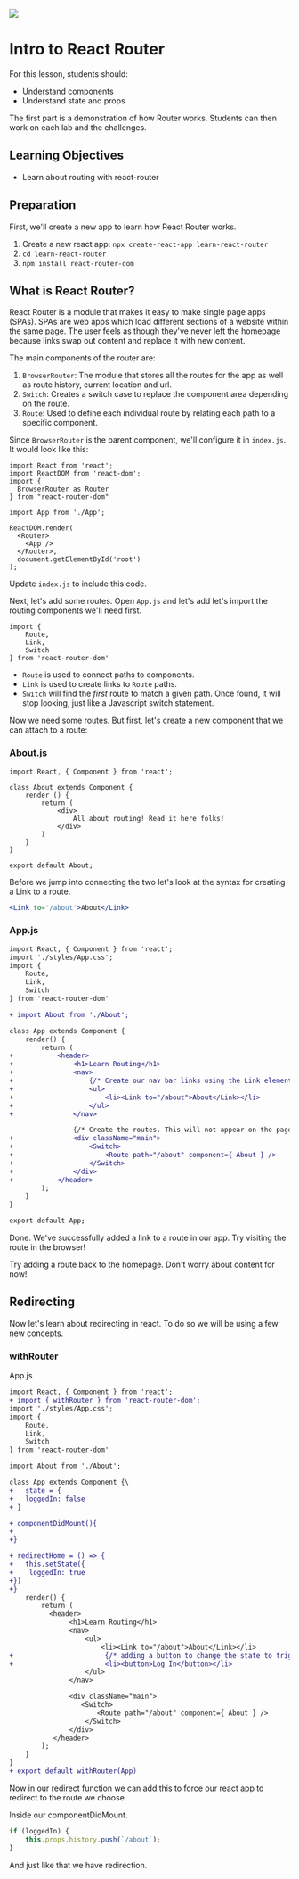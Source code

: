 ![](https://ga-dash.s3.amazonaws.com/production/assets/logo-9f88ae6c9c3871690e33280fcf557f33.png)

# Intro to React Router

For this lesson, students should:

- Understand components
- Understand state and props

The first part is a demonstration of how Router works. Students can then work on each lab and the challenges.

## Learning Objectives

- Learn about routing with react-router
  <!-- - Using data from APIs and JSON files -->
  <!-- - Create a Stock Trading app -->

## Preparation

First, we'll create a new app to learn how React Router works.

1. Create a new react app: `npx create-react-app learn-react-router`
2. `cd learn-react-router`
3. `npm install react-router-dom`

## What is React Router?

React Router is a module that makes it easy to make single page apps (SPAs). SPAs are web apps which load different sections of a website within the same page. The user feels as though they've never left the homepage because links swap out content and replace it with new content.

The main components of the router are:

1. `BrowserRouter`: The module that stores all the routes for the app as well as route history, current location and url.
2. `Switch`: Creates a switch case to replace the component area depending on the route.
3. `Route`: Used to define each individual route by relating each path to a specific component.

Since `BrowserRouter` is the parent component, we'll configure it in `index.js`. It would look like this:

```
import React from 'react';
import ReactDOM from 'react-dom';
import {
  BrowserRouter as Router
} from "react-router-dom"

import App from './App';

ReactDOM.render(
  <Router>
    <App />
  </Router>,
  document.getElementById('root')
);
```

Update `index.js` to include this code.

Next, let's add some routes. Open `App.js` and let's add let's import the routing components we'll need first.

```
import {
    Route,
    Link,
    Switch
} from 'react-router-dom'
```

- `Route` is used to connect paths to components.
- `Link` is used to create links to `Route` paths.
- `Switch` will find the _first_ route to match a given path. Once found, it will stop looking, just like a Javascript switch statement.

Now we need some routes. But first, let's create a new component that we can attach to a route:

### About.js

```
import React, { Component } from 'react';

class About extends Component {
    render () {
        return (
            <div>
                All about routing! Read it here folks!
            </div>
        )
    }
}

export default About;
```

Before we jump into connecting the two let's look at the syntax for creating a Link to a route.

```jsx
<Link to='/about'>About</Link>
```

### App.js

```diff
import React, { Component } from 'react';
import './styles/App.css';
import {
    Route,
    Link,
    Switch
} from 'react-router-dom'

+ import About from './About';

class App extends Component {
    render() {
        return (
+           <header>
+               <h1>Learn Routing</h1>
+               <nav>
+                   {/* Create our nav bar links using the Link element from react router */}
+                   <ul>
+                       <li><Link to="/about">About</Link></li>
+                   </ul>
+               </nav>

                {/* Create the routes. This will not appear on the page. */}
+               <div className="main">
+                   <Switch>
+                       <Route path="/about" component={ About } />
+                   </Switch>
+               </div>
+           </header>
        );
    }
}

export default App;

```

Done. We've successfully added a link to a route in our app. Try visiting the route in the browser!

Try adding a route back to the homepage. Don't worry about content for now!

## Redirecting

Now let's learn about redirecting in react. To do so we will be using a few new concepts.

### withRouter

App.js

```diff
import React, { Component } from 'react';
+ import { withRouter } from 'react-router-dom';
import './styles/App.css';
import {
    Route,
    Link,
    Switch
} from 'react-router-dom'

import About from './About';

class App extends Component {\
+   state = {
+   loggedIn: false
+ }

+ componentDidMount(){
+
+}

+ redirectHome = () => {
+   this.setState({
+    loggedIn: true
+})
+}
    render() {
        return (
          <header>
               <h1>Learn Routing</h1>
               <nav>
                   <ul>
                       <li><Link to="/about">About</Link></li>
+                       {/* adding a button to change the state to trigger redirection */}
+                       <li><button>Log In</button></li>
                   </ul>
               </nav>

               <div className="main">
                  <Switch>
                      <Route path="/about" component={ About } />
                   </Switch>
               </div>
           </header>
        );
    }
}
+ export default withRouter(App)
```

Now in our redirect function we can add this to force our react app to redirect to the route we choose.

Inside our componentDidMount.

```jsx
if (loggedIn) {
	this.props.history.push(`/about`);
}
```

And just like that we have redirection.
